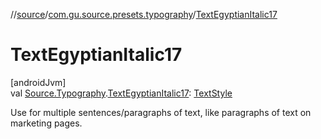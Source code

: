 //[source](../../index.md)/[com.gu.source.presets.typography](index.md)/[TextEgyptianItalic17](-text-egyptian-italic17.md)

# TextEgyptianItalic17

[androidJvm]\
val [Source.Typography](../com.gu.source/-source/-typography/index.md).[TextEgyptianItalic17](-text-egyptian-italic17.md): [TextStyle](https://developer.android.com/reference/kotlin/androidx/compose/ui/text/TextStyle.html)

Use for multiple sentences/paragraphs of text, like paragraphs of text on marketing pages.
